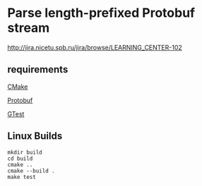 # Parse length-prefixed Protobuf stream

http://jira.nicetu.spb.ru/jira/browse/LEARNING_CENTER-102

## requirements

[CMake](https://cmake.org/download/)

[Protobuf](https://github.com/protocolbuffers/protobuf/tree/main/cmake)

[GTest](https://github.com/google/googletest)

## Linux Builds

```
mkdir build
cd build
cmake ..
cmake --build .
make test
```
